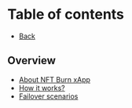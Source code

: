 # Table of contents

* [Back](http://127.0.0.1:5000/s/N87e0dRJV5txolG94iir/)

## Overview

* [About NFT Burn xApp](README.md)
* [How it works?](overview/how-it-works.md)
* [Failover scenarios](overview/failover-scenarios.md)
